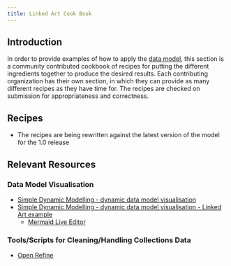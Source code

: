 ```yaml
---
title: Linked Art Cook Book
---
```


## Introduction

In order to provide examples of how to apply the [data model](/model/), this section is a community contributed cookbook of recipes for putting the different ingredients together to produce the desired results.  Each contributing organization has their own section, in which they can provide as many different recipes as they have time for.  The recipes are checked on submission for appropriateness and correctness.

## Recipes

* The recipes are being rewritten against the latest version of the model for the 1.0 release


## Relevant Resources

### Data Model Visualisation

* [Simple Dynamic Modelling - dynamic data model visualisation](https://research.ng-london.org.uk/modelling)
* [Simple Dynamic Modelling - dynamic data model visualisation - Linked Art example](https://research.ng-london.org.uk/modelling?example=object2)
    * [Mermaid Live Editor](https://mermaid-js.github.io/mermaid-live-editor)

### Tools/Scripts for Cleaning/Handling Collections Data

* [Open Refine](https://openrefine.org/)
